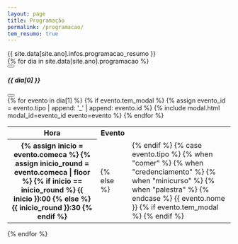 ```yaml
---
layout: page
title: Programação
permalink: /programacao/
tem_resumo: true
---
```


<div class="post-resumo">
  <div class="container">
    {{ site.data[site.ano].infos.programacao_resumo }}
  </div>
</div>

<div class="post-content">
<section class="wrapper programacaoSecao">
<div id="programacaoCarousel" class="carousel slide" data-bs-ride="carousel" data-bs-interval="60000">
  <div class="carousel-inner">
    {% for dia in site.data[site.ano].programacao %}
    <div class="carousel-item {% if forloop.first %}active{% endif %}">
      <!-- TOPO COM BOTÕES E TÍTULO -->
      <div class="carousel-cabecalho d-flex justify-content-between align-items-center mb-3 px-3">
        <!-- Botão anterior -->
        <button class="btn btn-sm btn-outline-primary" type="button" data-bs-target="#programacaoCarousel" data-bs-slide="prev">
          <i class="fa-solid fa-chevron-left"></i>
        </button>
        <!-- Título centralizado -->
        <h5 class="carousel-dia mb-0 text-center flex-grow-1">{{ dia[0] }}</h5>
        <!-- Botão próximo -->
        <button class="btn btn-sm btn-outline-primary" type="button" data-bs-target="#programacaoCarousel" data-bs-slide="next">
          <i class="fa-solid fa-chevron-right"></i>
        </button>
      </div>
      <!-- CONTEÚDO DOS EVENTOS -->
      <table class="programacao_tabela">
        <tbody>
            <tr>
                <th>Hora</th>
                <th>Evento</th>
            </tr>
            {% for evento in dia[1] %}
            <tr>
                <th>
                    {% assign inicio = evento.comeca %}
                    {% assign inicio_round = evento.comeca | floor %}
                    {% if inicio == inicio_round %}
                        {{ inicio }}:00
                    {% else %}
                        {{ inicio_round }}:30
                    {% endif %}
                </th>
                {% if evento.tem_modal %}
                    {% assign evento_id = evento.tipo | append: '_' | append: evento.id %}
                    <!-- <a href="{{ site.baseurl }}/{{ evento.tipo }}s#{{ evento.id }}"> -->
                    {% include modal.html modal_id=evento_id evento=evento %}
                    <td class="evento evento-{{ evento.tipo }}" data-bs-toggle="modal" data-bs-target="#modal_{{ evento.tipo }}_{{ evento.id}}">
                {% else %}
                  <td class="evento evento-{{ evento.tipo }}">
                {% endif %}
                  {% case evento.tipo %}
                    {% when "comer" %}
                      <i class="fa-solid fa-mug-hot"></i>
                    {% when "credenciamento" %}
                      <i class="fa-solid fa-id-card"></i>
                    {% when "minicurso" %}
                      <i class="fa-solid fa-graduation-cap"></i>
                    {% when "palestra" %}
                      <i class="fa-solid fa-person-chalkboard"></i>
                  {% endcase %}
                    {{ evento.nome }}
                  {% if evento.tem_modal %}
                    <i class="fa-solid fa-circle-info"></i>
                  {% endif %}
                </td>
            </tr>
            {% endfor %}
        </tbody>
      </table>
    </div>
    {% endfor %}
  </div>
</div>
</section>
</div>